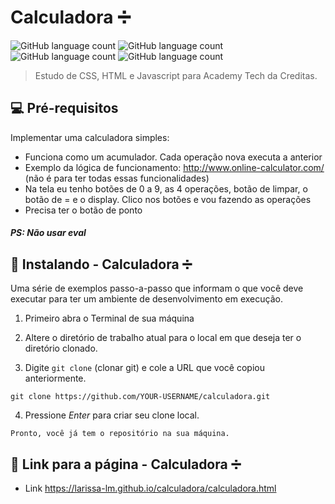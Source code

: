 # Calculadora ➗

<!---Esses são exemplos. Veja https://shields.io para outras pessoas ou para personalizar este conjunto de escudos. Você pode querer incluir dependências, status do projeto e informações de licença aqui--->


![GitHub language count](https://img.shields.io/badge/GitHub-100000?style=for-the-badge&logo=github&logoColor=white)
![GitHub language count](https://img.shields.io/badge/HTML5-E34F26?style=for-the-badge&logo=html5&logoColor=white)
![GitHub language count](https://img.shields.io/badge/CSS3-1572B6?style=for-the-badge&logo=css3&logoColor=white)
![GitHub language count](https://img.shields.io/badge/JavaScript-323330?style=for-the-badge&logo=javascript&logoColor=F7DF1E)

> Estudo de CSS, HTML e Javascript para Academy Tech da Creditas. 

## 💻 Pré-requisitos

Implementar uma calculadora simples:
* Funciona como um acumulador. Cada operação nova executa a anterior
* Exemplo da lógica de funcionamento: http://www.online-calculator.com/ (não é para ter todas essas funcionalidades)
* Na tela eu tenho botões de 0 a 9, as 4 operações, botão de limpar, o botão de = e o display. Clico nos botões e vou fazendo as operações
* Precisa ter o botão de ponto
##### PS: Não usar eval


## 🚀 Instalando - Calculadora ➗

Uma série de exemplos passo-a-passo que informam o que você deve executar para ter um ambiente de desenvolvimento em execução.

1. Primeiro abra o Terminal de sua máquina

2. Altere o diretório de trabalho atual para o local em que deseja ter o diretório clonado.

3. Digite `git clone` (clonar git) e cole a URL que você copiou anteriormente.

```
git clone https://github.com/YOUR-USERNAME/calculadora.git
```

4. Pressione *Enter* para criar seu clone local.

```
Pronto, você já tem o repositório na sua máquina.
```

## :link: Link para a página - Calculadora ➗ 

* Link 
  https://larissa-lm.github.io/calculadora/calculadora.html




